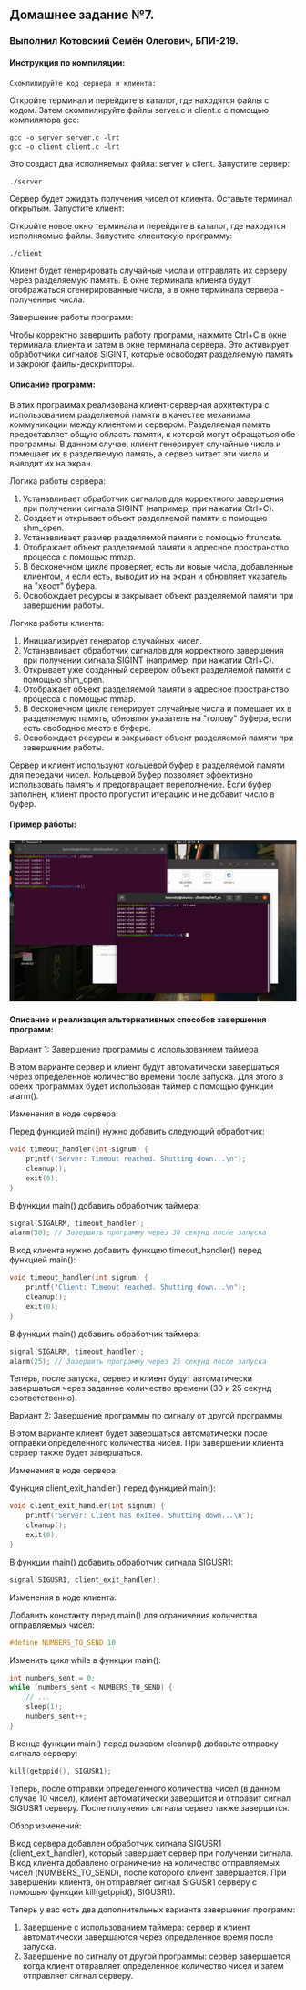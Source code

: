 ## Домашнее задание №7.
### Выполнил Котовский Семён Олегович, БПИ-219.

#### Инструкция по компиляции:

    Скомпилируйте код сервера и клиента:

Откройте терминал и перейдите в каталог, где находятся файлы с кодом. Затем скомпилируйте файлы server.c и client.c с помощью компилятора gcc:

```
gcc -o server server.c -lrt
gcc -o client client.c -lrt
```

Это создаст два исполняемых файла: server и client.
Запустите сервер:
```
./server
```



Сервер будет ожидать получения чисел от клиента. Оставьте терминал открытым.
Запустите клиент:

Откройте новое окно терминала и перейдите в каталог, где находятся исполняемые файлы. Запустите клиентскую программу:

```
./client
```
Клиент будет генерировать случайные числа и отправлять их серверу через разделяемую память. В окне терминала клиента будут отображаться сгенерированные числа, а в окне терминала сервера - полученные числа.

Завершение работы программ:

Чтобы корректно завершить работу программ, нажмите Ctrl+C в окне терминала клиента и затем в окне терминала сервера. Это активирует обработчики сигналов SIGINT, которые освободят разделяемую память и закроют файлы-дескрипторы.

#### Описание программ:

В этих программах реализована клиент-серверная архитектура с использованием разделяемой памяти в качестве механизма коммуникации между клиентом и сервером. Разделяемая память предоставляет общую область памяти, к которой могут обращаться обе программы. В данном случае, клиент генерирует случайные числа и помещает их в разделяемую память, а сервер читает эти числа и выводит их на экран.

Логика работы сервера:

1. Устанавливает обработчик сигналов для корректного завершения при получении сигнала SIGINT (например, при нажатии Ctrl+C).
2. Создает и открывает объект разделяемой памяти с помощью shm_open.
3. Устанавливает размер разделяемой памяти с помощью ftruncate.
4. Отображает объект разделяемой памяти в адресное пространство процесса с помощью mmap.
5. В бесконечном цикле проверяет, есть ли новые числа, добавленные клиентом, и если есть, выводит их на экран и обновляет указатель на "хвост" буфера.
6. Освобождает ресурсы и закрывает объект разделяемой памяти при завершении работы.

Логика работы клиента:

1. Инициализирует генератор случайных чисел.
2. Устанавливает обработчик сигналов для корректного завершения при получении сигнала SIGINT (например, при нажатии Ctrl+C).
3. Открывает уже созданный сервером объект разделяемой памяти с помощью shm_open.
4. Отображает объект разделяемой памяти в адресное пространство процесса с помощью mmap.
5. В бесконечном цикле генерирует случайные числа и помещает их в разделяемую память, обновляя указатель на "голову" буфера, если есть свободное место в буфере.
6. Освобождает ресурсы и закрывает объект разделяемой памяти при завершении работы.

Сервер и клиент используют кольцевой буфер в разделяемой памяти для передачи чисел. Кольцевой буфер позволяет эффективно использовать память и предотвращает переполнение. Если буфер заполнен, клиент просто пропустит итерацию и не добавит число в буфер. 

#### Пример работы:

![img](example.png)

#### Описание и реализация альтернативных способов завершения программ:

Вариант 1: Завершение программы с использованием таймера

В этом варианте сервер и клиент будут автоматически завершаться через определенное количество времени после запуска. Для этого в обеих программах будет использован таймер с помощью функции alarm().

Изменения в коде сервера:
 
Перед функцией main() нужно добавить следующий обработчик:

``` c
void timeout_handler(int signum) {
    printf("Server: Timeout reached. Shutting down...\n");
    cleanup();
    exit(0);
}
```

В функции main() добавить обработчик таймера:

```c
signal(SIGALRM, timeout_handler);
alarm(30); // Завершить программу через 30 секунд после запуска
```


В код клиента нужно добавить функцию timeout_handler() перед функцией main():

```c
void timeout_handler(int signum) {
    printf("Client: Timeout reached. Shutting down...\n");
    cleanup();
    exit(0);
}
```


В функции main() добавить обработчик таймера:

```c
signal(SIGALRM, timeout_handler);
alarm(25); // Завершить программу через 25 секунд после запуска
```



Теперь, после запуска, сервер и клиент будут автоматически завершаться через заданное количество времени (30 и 25 секунд соответственно).

Вариант 2: Завершение программы по сигналу от другой программы

В этом варианте клиент будет завершаться автоматически после отправки определенного количества чисел. При завершении клиента сервер также будет завершаться.

Изменения в коде сервера:

Функция client_exit_handler() перед функцией main():

```c
void client_exit_handler(int signum) {
    printf("Server: Client has exited. Shutting down...\n");
    cleanup();
    exit(0);
}
```



В функции main() добавить обработчик сигнала SIGUSR1:

```c
signal(SIGUSR1, client_exit_handler);
```


Изменения в коде клиента:

Добавить константу перед main() для ограничения количества отправляемых чисел:

```c
#define NUMBERS_TO_SEND 10
```

Изменить цикл while в функции main():

```c
int numbers_sent = 0;
while (numbers_sent < NUMBERS_TO_SEND) {
    // ...
    sleep(1);
    numbers_sent++;
}
```

В конце функции main() перед вызовом cleanup() добавьте отправку сигнала серверу:

```c
kill(getppid(), SIGUSR1);
```

Теперь, после отправки определенного количества чисел (в данном случае 10 чисел), клиент автоматически завершится и отправит сигнал SIGUSR1 серверу. После получения сигнала сервер также завершится.

Обзор изменений:

В код сервера добавлен обработчик сигнала SIGUSR1 (client_exit_handler), который завершает сервер при получении сигнала.
В код клиента добавлено ограничение на количество отправляемых чисел (NUMBERS_TO_SEND), после которого клиент завершается.
При завершении клиента, он отправляет сигнал SIGUSR1 серверу с помощью функции kill(getppid(), SIGUSR1).

Теперь у вас есть два дополнительных варианта завершения программ:

1. Завершение с использованием таймера: сервер и клиент автоматически завершаются через определенное время после запуска.
2. Завершение по сигналу от другой программы: сервер завершается, когда клиент отправляет определенное количество чисел и затем отправляет сигнал серверу.